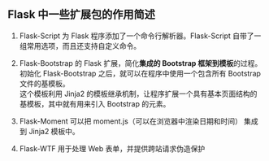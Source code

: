## Flask 中一些扩展包的作用简述

1. Flask-Script 为 Flask 程序添加了一个命令行解析器。Flask-Script 自带了一组常用选项，而且还支持自定义命令。

2. Flask-Bootstrap 的 Flask 扩展，简化**集成的 Bootstrap 框架到模板**的过程。  
初始化 Flask-Bootstrap 之后，就可以在程序中使用一个包含所有 Bootstrap 文件的基模板。  
这个模板利用 Jinja2 的模板继承机制，让程序扩展一个具有基本页面结构的基模板，其中就有用来引入 Bootstrap 的元素。  

3. Flask-Moment 可以把 moment.js（可以在浏览器中渲染日期和时间） 集成到 Jinja2 模板中。

4. Flask-WTF 用于处理 Web 表单，并提供跨站请求伪造保护


